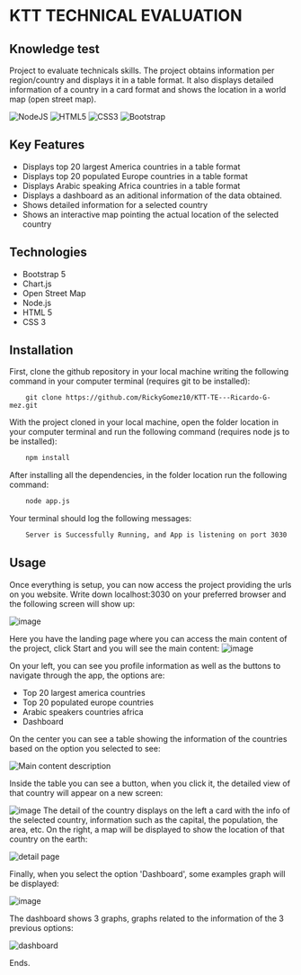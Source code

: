 # KTT TECHNICAL EVALUATION
## Knowledge test
Project to evaluate technicals skills. The project obtains information per region/country and displays it in a table format. It also displays detailed information of a country in a card format and shows the location in a world map (open street map).

![NodeJS](https://img.shields.io/badge/node.js-6DA55F?style=for-the-badge&logo=node.js&logoColor=white) ![HTML5](https://img.shields.io/badge/html5-%23E34F26.svg?style=for-the-badge&logo=html5&logoColor=white) ![CSS3](https://img.shields.io/badge/css3-%231572B6.svg?style=for-the-badge&logo=css3&logoColor=white) ![Bootstrap](https://img.shields.io/badge/bootstrap-%23563D7C.svg?style=for-the-badge&logo=bootstrap&logoColor=white)

## Key Features
* Displays top 20 largest America countries in a table format
* Displays top 20 populated Europe countries in a table format
* Displays Arabic speaking Africa countries in a table format
* Displays a dashboard as an aditional information of the data obtained.
* Shows detailed information for a selected country
* Shows an interactive map pointing the actual location of the selected country

## Technologies
* Bootstrap 5
* Chart.js
* Open Street Map
* Node.js
* HTML 5
* CSS 3

## Installation
First, clone the github repository in your local machine writing the following command in your computer terminal (requires git to be installed):
```
    git clone https://github.com/RickyGomez10/KTT-TE---Ricardo-G-mez.git
```

With the project cloned in your local machine, open the folder location in your computer terminal and run the following command (requires node js to be installed):

``` sh
    npm install
```

After installing all the dependencies, in the folder location run the following command:
``` sh
    node app.js
```

Your terminal should log the following messages:
```sh
    Server is Successfully Running, and App is listening on port 3030
```

## Usage

Once everything is setup, you can now access the project providing the urls on you website. Write down localhost:3030 on your preferred browser and the following screen will show up:

![image](https://user-images.githubusercontent.com/37432072/207997650-6227148a-efa7-4cb3-97b6-9f76c25f42eb.png)

Here you have the landing page where you can access the main content of the project, click Start and you will see the main content:
![image](https://user-images.githubusercontent.com/37432072/207998348-a3a1223a-48d3-4dbc-9b83-a24f6b81d7da.png)

On your left, you can see you profile information as well as the buttons to navigate through the app, the options are:
* Top 20 largest america countries
* Top 20 populated europe countries
* Arabic speakers countries africa
* Dashboard

On the center you can see a table showing the information of the countries based on the option you selected to see: 

![Main content description](https://user-images.githubusercontent.com/37432072/208004730-8336b4c9-147a-4a18-83eb-fd37b4a7743f.png)

Inside the table you can see a button, when you click it, the detailed view of that country will appear on a new screen:

![image](https://user-images.githubusercontent.com/37432072/208003865-d42f495e-a88c-48b4-9701-efdde85e7c7d.png)
The detail of the country displays on the left a card with the info of the selected country, information such as the capital, the population, the area, etc. On the right, a map will be displayed to show the location of that country on the earth:

![detail page](https://user-images.githubusercontent.com/37432072/208001594-6d082dd2-d88e-4731-959d-2403a8ea324d.png)

Finally, when you select the option 'Dashboard', some examples graph will be displayed:

![image](https://user-images.githubusercontent.com/37432072/208002050-bf4f2a69-2074-41fd-86f2-20467123e619.png)

The dashboard shows 3 graphs, graphs related to the information of the 3 previous options:

![dashboard](https://user-images.githubusercontent.com/37432072/208002695-ea40447e-7fef-44bf-9172-9b21e69f3418.png)

Ends.


 
